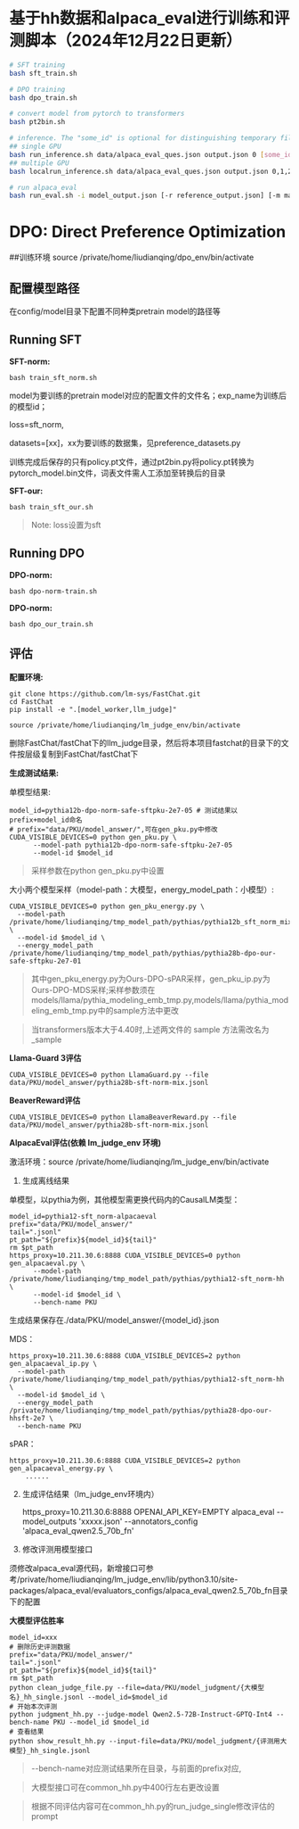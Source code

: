 # 基于hh数据和alpaca_eval进行训练和评测脚本（2024年12月22日更新）

```bash
# SFT training
bash sft_train.sh

# DPO training
bash dpo_train.sh

# convert model from pytorch to transformers
bash pt2bin.sh

# inference. The "some_id" is optional for distinguishing temporary files of concurrent runs.
## single GPU
bash run_inference.sh data/alpaca_eval_ques.json output.json 0 [some_id]
## multiple GPU
bash localrun_inference.sh data/alpaca_eval_ques.json output.json 0,1,2,3 [some_id]

# run alpaca_eval
bash run_eval.sh -i model_output.json [-r reference_output.json] [-m max_instances] [-o output_path] [-k online_key]
```

# DPO: Direct Preference Optimization

##训练环境
source /private/home/liudianqing/dpo_env/bin/activate

## 配置模型路径
在config/model目录下配置不同种类pretrain model的路径等

## Running SFT

**SFT-norm:**

    bash train_sft_norm.sh
model为要训练的pretrain model对应的配置文件的文件名；exp_name为训练后的模型id；

loss=sft_norm,

datasets=[xx]，xx为要训练的数据集，见preference_datasets.py

训练完成后保存的只有policy.pt文件，通过pt2bin.py将policy.pt转换为pytorch_model.bin文件，词表文件需人工添加至转换后的目录

**SFT-our:**

    bash train_sft_our.sh
> Note: loss设置为sft


## Running DPO
**DPO-norm:**

    bash dpo-norm-train.sh

**DPO-norm:**

    bash dpo_our_train.sh

## 评估
**配置环境:**

    git clone https://github.com/lm-sys/FastChat.git
    cd FastChat
    pip install -e ".[model_worker,llm_judge]"

    source /private/home/liudianqing/lm_judge_env/bin/activate

删除FastChat/fastChat下的llm_judge目录，然后将本项目fastchat的目录下的文件按层级复制到FastChat/fastChat下

**生成测试结果:**

单模型结果:

    model_id=pythia12b-dpo-norm-safe-sftpku-2e7-05 # 测试结果以prefix+model_id命名
    # prefix="data/PKU/model_answer/",可在gen_pku.py中修改
    CUDA_VISIBLE_DEVICES=0 python gen_pku.py \
    	  --model-path pythia12b-dpo-norm-safe-sftpku-2e7-05
    	  --model-id $model_id
>采样参数在python gen_pku.py中设置

大小两个模型采样（model-path：大模型，energy_model_path：小模型）:

    CUDA_VISIBLE_DEVICES=0 python gen_pku_energy.py \
	  --model-path /private/home/liudianqing/tmp_model_path/pythias/pythia12b_sft_norm_mix \
	  --model-id $model_id \
	  --energy_model_path /private/home/liudianqing/tmp_model_path/pythias/pythia28b-dpo-our-safe-sftpku-2e7-01

>其中gen_pku_energy.py为Ours-DPO-sPAR采样，gen_pku_ip.py为Ours-DPO-MDS采样;采样参数须在models/llama/pythia_modeling_emb_tmp.py,models/llama/pythia_modeling_emb_tmp.py中的sample方法中更改

> 当transformers版本大于4.40时,上述两文件的 sample 方法需改名为 _sample

**Llama-Guard 3评估**

    CUDA_VISIBLE_DEVICES=0 python LlamaGuard.py --file data/PKU/model_answer/pythia28b-sft-norm-mix.jsonl

**BeaverReward评估**

    CUDA_VISIBLE_DEVICES=0 python LlamaBeaverReward.py --file data/PKU/model_answer/pythia28b-sft-norm-mix.jsonl

**AlpacaEval评估(依赖 lm_judge_env 环境)**

激活环境：source /private/home/liudianqing/lm_judge_env/bin/activate

1. 生成离线结果

单模型，以pythia为例，其他模型需更换代码内的CausalLM类型：


    model_id=pythia12-sft_norm-alpacaeval
    prefix="data/PKU/model_answer/"
    tail=".jsonl"
    pt_path="${prefix}${model_id}${tail}"
    rm $pt_path
    https_proxy=10.211.30.6:8888 CUDA_VISIBLE_DEVICES=0 python gen_alpacaeval.py \
          --model-path /private/home/liudianqing/tmp_model_path/pythias/pythia12-sft_norm-hh \
          --model-id $model_id \
          --bench-name PKU
    
生成结果保存在./data/PKU/model_answer/{model_id}.json


MDS：


    https_proxy=10.211.30.6:8888 CUDA_VISIBLE_DEVICES=2 python gen_alpacaeval_ip.py \
	  --model-path /private/home/liudianqing/tmp_model_path/pythias/pythia12-sft_norm-hh \
	  --model-id $model_id \
	  --energy_model_path /private/home/liudianqing/tmp_model_path/pythias/pythia28-dpo-our-hhsft-2e7 \
	  --bench-name PKU


sPAR：


    https_proxy=10.211.30.6:8888 CUDA_VISIBLE_DEVICES=2 python gen_alpacaeval_energy.py \ 
        ......


2. 生成评估结果（lm_judge_env环境内）


    https_proxy=10.211.30.6:8888 OPENAI_API_KEY=EMPTY alpaca_eval --model_outputs 'xxxxx.json'   --annotators_config 'alpaca_eval_qwen2.5_70b_fn'


3. 修改评测用模型接口

须修改alpaca_eval源代码，新增接口可参考/private/home/liudianqing/lm_judge_env/lib/python3.10/site-packages/alpaca_eval/evaluators_configs/alpaca_eval_qwen2.5_70b_fn目录下的配置


**大模型评估胜率**

    model_id=xxx
    # 删除历史评测数据
    prefix="data/PKU/model_answer/"
    tail=".jsonl"
    pt_path="${prefix}${model_id}${tail}"
    rm $pt_path
    python clean_judge_file.py --file=data/PKU/model_judgment/{大模型名}_hh_single.jsonl --model_id=$model_id
    # 开始本次评测
    python judgment_hh.py --judge-model Qwen2.5-72B-Instruct-GPTQ-Int4 --bench-name PKU --model_id $model_id 
    # 查看结果
    python show_result_hh.py --input-file=data/PKU/model_judgment/{评测用大模型}_hh_single.jsonl

>--bench-name对应测试结果所在目录，与前面的prefix对应,

> 大模型接口可在common_hh.py中400行左右更改设置

> 根据不同评估内容可在common_hh.py的run_judge_single修改评估的prompt
